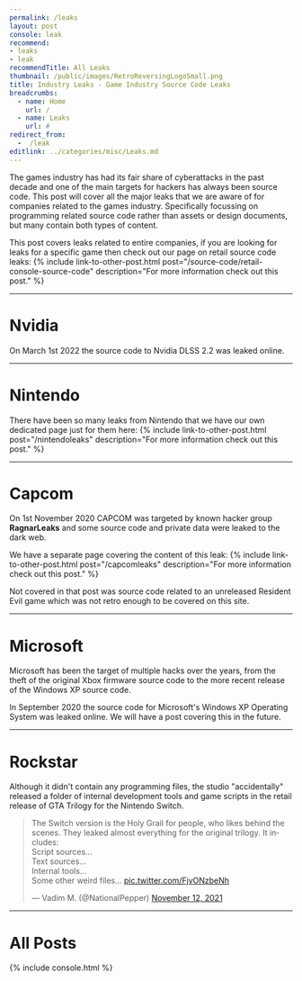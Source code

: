 ```yaml
---
permalink: /leaks
layout: post
console: leak
recommend: 
- leaks
- leak
recommendTitle: All Leaks
thumbnail: /public/images/RetroReversingLogoSmall.png
title: Industry Leaks - Game Industry Source Code Leaks
breadcrumbs:
  - name: Home
    url: /
  - name: Leaks
    url: #
redirect_from:
  -  /leak
editlink: ../categories/misc/Leaks.md
---
```


The games industry has had its fair share of cyberattacks in the past decade and one of the main targets for hackers has always been source code. This post will cover all the major leaks that we are aware of for companies related to the games industry. Specifically focussing on programming related source code rather than assets or design documents, but many contain both types of content.

This post covers leaks related to entire companies, if you are looking for leaks for a specific game then check out our page on retail source code leaks:
{% include link-to-other-post.html post="/source-code/retail-console-source-code" description="For more information check out this post." %}


---
# Nvidia
On March 1st 2022 the source code to Nvidia DLSS 2.2 was leaked online.

---
# Nintendo
There have been so many leaks from Nintendo  that we have our own dedicated page just for them here:
{% include link-to-other-post.html post="/nintendoleaks" description="For more information check out this post." %}


---
# Capcom
On 1st November 2020 CAPCOM was targeted by known hacker group **RagnarLeaks** and some source code and private data were leaked to the dark web.

We have a separate page covering the content of this leak:
{% include link-to-other-post.html post="/capcomleaks" description="For more information check out this post." %}

Not covered in that post was source code related to an unreleased Resident Evil game which was not retro enough to be covered on this site.

---
# Microsoft
Microsoft has been the target of multiple hacks over the years, from the theft of the original Xbox firmware source code to the more recent release of the Windows XP source code.

In September 2020 the source code for Microsoft's Windows XP Operating System was leaked online. We will have a post covering this in the future.

---
# Rockstar

Although it didn't contain any programming files, the studio "accidentally" released a folder of internal development tools and game scripts in the retail release of GTA Trilogy for the Nintendo Switch.

<blockquote class="twitter-tweet"><p lang="en" dir="ltr">The Switch version is the Holy Grail for people, who likes behind the scenes. They leaked almost everything for the original trilogy. It includes:<br>Script sources...<br>Text sources...<br>Internal tools...<br>Some other weird files... <a href="https://t.co/FjvONzbeNh">pic.twitter.com/FjvONzbeNh</a></p>&mdash; Vadim M. (@NationalPepper) <a href="https://twitter.com/NationalPepper/status/1459294881139023874?ref_src=twsrc%5Etfw">November 12, 2021</a></blockquote> 

---
# All Posts
<div>

{% include console.html %}
</div>
